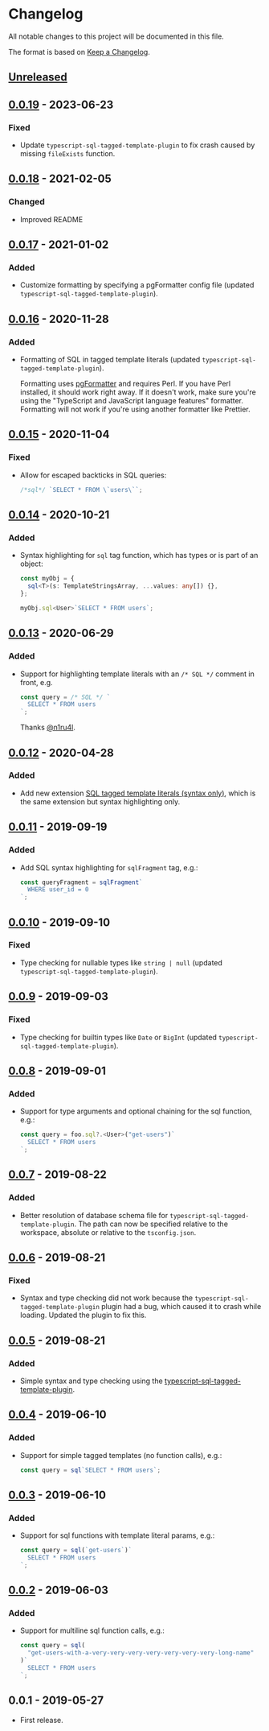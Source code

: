 # Changelog

All notable changes to this project will be documented in this file.

The format is based on [Keep a Changelog](https://keepachangelog.com/en/1.0.0/).

## [Unreleased]

## [0.0.19] - 2023-06-23

### Fixed

- Update `typescript-sql-tagged-template-plugin` to fix crash caused by missing `fileExists` function.

## [0.0.18] - 2021-02-05

### Changed

- Improved README

## [0.0.17] - 2021-01-02

### Added

- Customize formatting by specifying a pgFormatter config file (updated `typescript-sql-tagged-template-plugin`).

## [0.0.16] - 2020-11-28

### Added

- Formatting of SQL in tagged template literals (updated `typescript-sql-tagged-template-plugin`).

  Formatting uses [pgFormatter](https://github.com/darold/pgFormatter) and requires Perl. If you have Perl installed, it should work right away. If it doesn't work, make sure you're using the "TypeScript and JavaScript language features" formatter. Formatting will not work if you're using another formatter like Prettier.

## [0.0.15] - 2020-11-04

### Fixed

- Allow for escaped backticks in SQL queries:

  ```ts
  /*sql*/ `SELECT * FROM \`users\``;
  ```

## [0.0.14] - 2020-10-21

### Added

- Syntax highlighting for `sql` tag function, which has types or is part of an object:

  ```ts
  const myObj = {
    sql<T>(s: TemplateStringsArray, ...values: any[]) {},
  };

  myObj.sql<User>`SELECT * FROM users`;
  ```

## [0.0.13] - 2020-06-29

### Added

- Support for highlighting template literals with an `/* SQL */` comment in front, e.g.

  ```ts
  const query = /* SQL */ `
    SELECT * FROM users
  `;
  ```

  Thanks [@n1ru4l](https://github.com/n1ru4l).

## [0.0.12] - 2020-04-28

### Added

- Add new extension [SQL tagged template literals (syntax only)](https://marketplace.visualstudio.com/items?itemName=frigus02.vscode-sql-tagged-template-literals-syntax-only), which is the same extension but syntax highlighting only.

## [0.0.11] - 2019-09-19

### Added

- Add SQL syntax highlighting for `sqlFragment` tag, e.g.:

  ```ts
  const queryFragment = sqlFragment`
    WHERE user_id = 0
  `;
  ```

## [0.0.10] - 2019-09-10

### Fixed

- Type checking for nullable types like `string | null` (updated `typescript-sql-tagged-template-plugin`).

## [0.0.9] - 2019-09-03

### Fixed

- Type checking for builtin types like `Date` or `BigInt` (updated `typescript-sql-tagged-template-plugin`).

## [0.0.8] - 2019-09-01

### Added

- Support for type arguments and optional chaining for the sql function, e.g.:

  ```ts
  const query = foo.sql?.<User>("get-users")`
    SELECT * FROM users
  `;
  ```

## [0.0.7] - 2019-08-22

### Added

- Better resolution of database schema file for `typescript-sql-tagged-template-plugin`. The path can now be specified relative to the workspace, absolute or relative to the `tsconfig.json`.

## [0.0.6] - 2019-08-21

### Fixed

- Syntax and type checking did not work because the `typescript-sql-tagged-template-plugin` plugin had a bug, which caused it to crash while loading. Updated the plugin to fix this.

## [0.0.5] - 2019-08-21

### Added

- Simple syntax and type checking using the [typescript-sql-tagged-template-plugin](https://github.com/frigus02/typescript-sql-tagged-template-plugin).

## [0.0.4] - 2019-06-10

### Added

- Support for simple tagged templates (no function calls), e.g.:

  ```ts
  const query = sql`SELECT * FROM users`;
  ```

## [0.0.3] - 2019-06-10

### Added

- Support for sql functions with template literal params, e.g.:

  ```ts
  const query = sql(`get-users`)`
    SELECT * FROM users
  `;
  ```

## [0.0.2] - 2019-06-03

### Added

- Support for multiline sql function calls, e.g.:

  ```ts
  const query = sql(
    "get-users-with-a-very-very-very-very-very-very-very-long-name"
  )`
    SELECT * FROM users
  `;
  ```

## 0.0.1 - 2019-05-27

- First release.

[unreleased]: https://github.com/frigus02/vscode-sql-tagged-template-literals/compare/v0.0.19...HEAD
[0.0.19]: https://github.com/frigus02/vscode-sql-tagged-template-literals/compare/v0.0.18...v0.0.19
[0.0.18]: https://github.com/frigus02/vscode-sql-tagged-template-literals/compare/v0.0.17...v0.0.18
[0.0.17]: https://github.com/frigus02/vscode-sql-tagged-template-literals/compare/v0.0.16...v0.0.17
[0.0.16]: https://github.com/frigus02/vscode-sql-tagged-template-literals/compare/v0.0.15...v0.0.16
[0.0.15]: https://github.com/frigus02/vscode-sql-tagged-template-literals/compare/v0.0.14...v0.0.15
[0.0.14]: https://github.com/frigus02/vscode-sql-tagged-template-literals/compare/v0.0.13...v0.0.14
[0.0.13]: https://github.com/frigus02/vscode-sql-tagged-template-literals/compare/v0.0.12...v0.0.13
[0.0.12]: https://github.com/frigus02/vscode-sql-tagged-template-literals/compare/v0.0.11...v0.0.12
[0.0.11]: https://github.com/frigus02/vscode-sql-tagged-template-literals/compare/v0.0.10...v0.0.11
[0.0.10]: https://github.com/frigus02/vscode-sql-tagged-template-literals/compare/v0.0.9...v0.0.10
[0.0.9]: https://github.com/frigus02/vscode-sql-tagged-template-literals/compare/v0.0.8...v0.0.9
[0.0.8]: https://github.com/frigus02/vscode-sql-tagged-template-literals/compare/v0.0.7...v0.0.8
[0.0.7]: https://github.com/frigus02/vscode-sql-tagged-template-literals/compare/v0.0.6...v0.0.7
[0.0.6]: https://github.com/frigus02/vscode-sql-tagged-template-literals/compare/v0.0.5...v0.0.6
[0.0.5]: https://github.com/frigus02/vscode-sql-tagged-template-literals/compare/v0.0.4...v0.0.5
[0.0.4]: https://github.com/frigus02/vscode-sql-tagged-template-literals/compare/v0.0.3...v0.0.4
[0.0.3]: https://github.com/frigus02/vscode-sql-tagged-template-literals/compare/v0.0.2...v0.0.3
[0.0.2]: https://github.com/frigus02/vscode-sql-tagged-template-literals/compare/v0.0.1...v0.0.2
